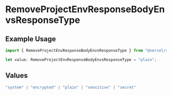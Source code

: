 # RemoveProjectEnvResponseBodyEnvsResponseType

## Example Usage

```typescript
import { RemoveProjectEnvResponseBodyEnvsResponseType } from "@vercel/sdk/models/operations/removeprojectenv.js";

let value: RemoveProjectEnvResponseBodyEnvsResponseType = "plain";
```

## Values

```typescript
"system" | "encrypted" | "plain" | "sensitive" | "secret"
```
